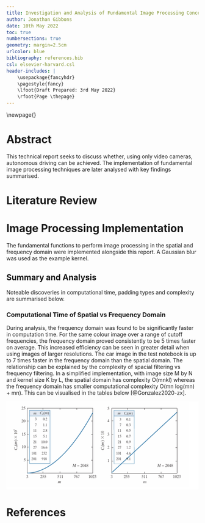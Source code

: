 ```yaml
---
title: Investigation and Analysis of Fundamental Image Processing Concepts
author: Jonathan Gibbons
date: 10th May 2022
toc: true
numbersections: true
geometry: margin=2.5cm
urlcolor: blue
bibliography: references.bib
csl: elsevier-harvard.csl
header-includes: |
    \usepackage{fancyhdr}
    \pagestyle{fancy}
    \lfoot{Draft Prepared: 3rd May 2022}
    \rfoot{Page \thepage}
---
```


\newpage{}

# Abstract

This technical report seeks to discuss whether, using only video cameras, autonomous driving can be achieved. The implementation of fundamental image processing techniques are later analysed with key findings summarised.

# Literature Review

# Image Processing Implementation
The fundamental functions to perform image processing in the spatial and frequency domain were implemented alongside this report. A Gaussian blur was used as the example kernel.

## Summary and Analysis
Noteable discoveries in computational time, padding types and complexity are summarised below.

### Computational Time of Spatial vs Frequency Domain
During analysis, the frequency domain was found to be significantly faster in computation time. For the same colour image over a range of cutoff frequencies, the frequency domain proved consistently to be 5 times faster on average. This increased efficiency can be seen in greater detail when using images of larger resolutions. The car image in the test notebook is up to 7 times faster in the frequency domain than the spatial domain. The relationship can be explained by the complexity of spacial filtering vs frequency filtering. In a simplified implementation, with image size M by N and kernel size K by L, the spatial domain has complexity O(mnkl) whereas the frequency domain has smaller computational complexity O(mn log(mn) + mn). This can be visualised in the tables below [@Gonzalez2020-zx].

![](./images/computational_graphs.png)

# References